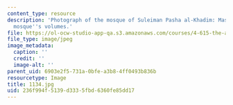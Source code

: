 ```yaml
---
content_type: resource
description: 'Photograph of the mosque of Suleiman Pasha al-Khadim: Massing of the
  mosque''s volumes.'
file: https://ol-ocw-studio-app-qa.s3.amazonaws.com/courses/4-615-the-architecture-of-cairo-spring-2002/236f994f5139d3335fbd6360fe85dd17_1134.jpg
file_type: image/jpeg
image_metadata:
  caption: ''
  credit: ''
  image-alt: ''
parent_uid: 6903e2f5-731a-0bfe-a3b8-4ff0493b836b
resourcetype: Image
title: 1134.jpg
uid: 236f994f-5139-d333-5fbd-6360fe85dd17
---
```

